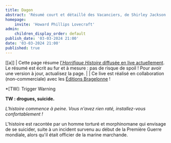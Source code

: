 ```yaml
---
title: Dagon
abstract: 'Résumé court et détaillé des Vacanciers, de Shirley Jackson !'
homepage:
    invite: 'Howard Phillips Lovecraft'
admin:
    children_display_order: default
publish_date: '03-03-2024 21:00'
date: '03-03-2024 21:00'
published: true
---
```


[[a]]
| Cette page résume [l'_Horrifique Histoire_ diffusée en live actuellement](https://www.twitch.tv/vchabrette). Le résumé est écrit au fur et à mesure : pas de risque de spoil ! Pour avoir une version à jour, actualisez la page.
|
| Ce live est réalisé en collaboration (non-commerciale) avec les [Éditions Bragelonne](https://www.bragelonne.fr/) !

*[TW]: Trigger Warning

**TW : drogues, suicide.**

_L'histoire commence à peine. Vous n'avez rien raté, installez-vous confortablement !_

L'histoire est racontée par un homme torturé et morphinomane qui envisage de se suicider, suite à un incident survenu au début de la Première Guerre mondiale, alors qu'il était officier de la marine marchande.